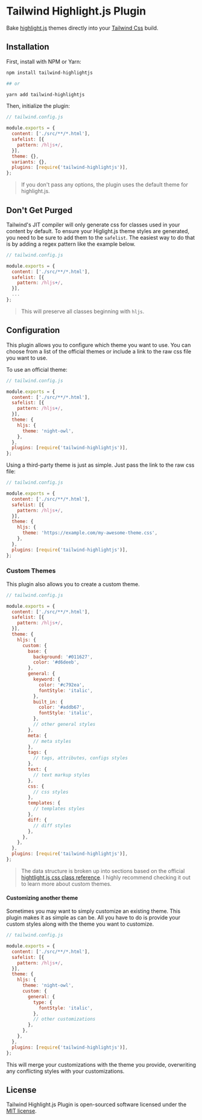 # Tailwind Highlight.js Plugin

Bake [highlight.js](https://highlightjs.org) themes directly into your [Tailwind Css](https://tailwindcss.com) build.

## Installation

First, install with NPM or Yarn:

```bash
npm install tailwind-highlightjs

## or

yarn add tailwind-highlightjs
```

Then, initialize the plugin:

```js
// tailwind.config.js

module.exports = {
  content: ['./src/**/*.html'],
  safelist: [{
    pattern: /hljs+/,
  }],
  theme: {},
  variants: {},
  plugins: [require('tailwind-highlightjs')],
};
```

> If you don't pass any options, the plugin uses the default theme for highlight.js.

## Don't Get Purged

Tailwind's JIT compiler will only generate css for classes used in your content by default. To ensure your Higlight.js theme styles are generated, you need to be sure to add them to the `safelist`. The easiest way to do that is by adding a regex pattern like the example below.

```js
// tailwind.config.js

module.exports = {
  content: ['./src/**/*.html'],
  safelist: [{
    pattern: /hljs+/,
  }],
  ...
};
```

> This will preserve all classes beginning with `hljs`.

## Configuration

This plugin allows you to configure which theme you want to use. You can choose from a list of the official themes or include a link to the raw css file you want to use.

To use an official theme:

```js
// tailwind.config.js

module.exports = {
  content: ['./src/**/*.html'],
  safelist: [{
    pattern: /hljs+/,
  }],
  theme: {
    hljs: {
      theme: 'night-owl',
    },
  },
  plugins: [require('tailwind-highlightjs')],
};
```

Using a third-party theme is just as simple. Just pass the link to the raw css file:

```js
// tailwind.config.js

module.exports = {
  content: ['./src/**/*.html'],
  safelist: [{
    pattern: /hljs+/,
  }],
  theme: {
    hljs: {
      theme: 'https://example.com/my-awesome-theme.css',
    },
  },
  plugins: [require('tailwind-highlightjs')],
};
```

### Custom Themes

This plugin also allows you to create a custom theme.

```js
// tailwind.config.js

module.exports = {
  content: ['./src/**/*.html'],
  safelist: [{
    pattern: /hljs+/,
  }],
  theme: {
    hljs: {
      custom: {
        base: {
          background: '#011627',
          color: '#d6deeb',
        },
        general: {
          keyword: {
            color: '#c792ea',
            fontStyle: 'italic',
          },
          built_in: {
            color: '#addb67',
            fontStyle: 'italic',
          },
          // other general styles
        },
        meta: {
          // meta styles
        },
        tags: {
          // tags, attributes, configs styles
        },
        text: {
          // text markup styles
        },
        css: {
          // css styles
        },
        templates: {
          // templates styles
        },
        diff: {
          // diff styles
        },
      },
    },
  },
  plugins: [require('tailwind-highlightjs')],
};
```

> The data structure is broken up into sections based on the official [hightlight.js css class reference](https://highlightjs.readthedocs.io/en/latest/css-classes-reference.html). I highly recommend checking it out to learn more about custom themes.

#### Customizing another theme

Sometimes you may want to simply customize an existing theme. This plugin makes it as simple as can be. All you have to do is provide your custom styles along with the theme you want to customize.

```js
// tailwind.config.js

module.exports = {
  content: ['./src/**/*.html'],
  safelist: [{
    pattern: /hljs+/,
  }],
  theme: {
    hljs: {
      theme: 'night-owl',
      custom: {
        general: {
          type: {
            fontStyle: 'italic',
          },
          // other customizations
        },
      },
    },
  },
  plugins: [require('tailwind-highlightjs')],
};
```

This will merge your customizations with the theme you provide, overwriting any conflicting styles with your customizations.

## License

Tailwind Highlight.js Plugin is open-sourced software licensed under the [MIT license](LICENSE.md).
